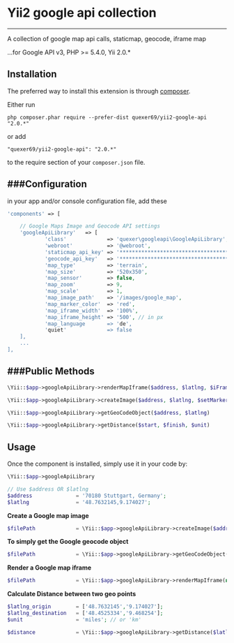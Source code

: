 # Yii2 google api collection 
-----------------------------

A collection of google map api calls, staticmap, geocode, iframe map

...for Google API v3, PHP >= 5.4.0, Yii 2.0.*


Installation
------------

The preferred way to install this extension is through [composer](http://getcomposer.org/download/).

Either run

```
php composer.phar require --prefer-dist quexer69/yii2-google-api "2.0.*"
```

or add

```
"quexer69/yii2-google-api": "2.0.*"
```

to the require section of your `composer.json` file.


###Configuration
---
in your app and/or console configuration file, add these


```php
'components' => [

    // Google Maps Image and Geocode API settings
    'googleApiLibrary'   => [
            'class'             => 'quexer\googleapi\GoogleApiLibrary',
            'webroot'           => '@webroot',
            'staticmap_api_key' => '***************************************',
            'geocode_api_key'   => '***************************************',
            'map_type'          => 'terrain',
            'map_size'          => '520x350',
            'map_sensor'        => false,
            'map_zoom'          => 9,
            'map_scale'         => 1,
            'map_image_path'    => '/images/google_map',
            'map_marker_color'  => 'red',
            'map_iframe_width'  => '100%',
            'map_iframe_height' => '500', // in px
            'map_language       => 'de',
            'quiet'             => false
    ],
    ...
],
```

###Public Methods
---

```php
\Yii::$app->googleApiLibrary->renderMapIframe($address, $latlng, $iFrameWidth, $iFrameHeight)

\Yii::$app->googleApiLibrary->createImage($address, $latlng, $setMarker)

\Yii::$app->googleApiLibrary->getGeoCodeObject($address, $latlng)

\Yii::$app->googleApiLibrary->getDistance($start, $finish, $unit)

```

Usage
-----

Once the component is installed, simply use it in your code by:

```php
\Yii::$app->googleApiLibrary

// Use $address OR $latlng
$address 	          = '70180 Stuttgart, Germany';
$latlng 	          = '48.7632145,9.174027';

```

**Create a Google map image**

```php
$filePath             = \Yii::$app->googleApiLibrary->createImage($address, null, true);
```

**To simply get the Google geocode object**

```php
$filePath             = \Yii::$app->googleApiLibrary->getGeoCodeObject(null, $latlng);
```

**Render a Google map iframe**

```php
$filePath             = \Yii::$app->googleApiLibrary->renderMapIframe(null, $latlng);
```

**Calculate Distance between two geo points**

```php
$latlng_origin	      = ['48.7632145','9.174027'];
$latlng_destination	  = ['48.4525334','9.468254'];
$unit		          = 'miles'; // or 'km'

$distance		      = \Yii::$app->googleApiLibrary->getDistance($latlng_origin, $latlng_destination, $unit);
```
